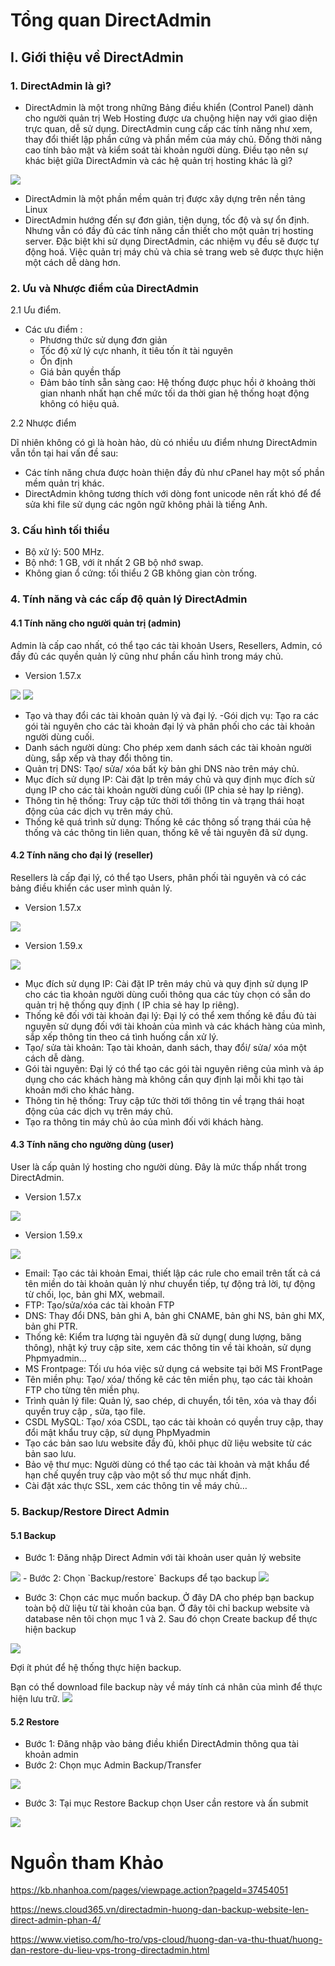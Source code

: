 # Tổng quan DirectAdmin
## I. Giới thiệu về DirectAdmin
### 1. DirectAdmin là gì?

 - DirectAdmin là một trong những Bảng điều khiển (Control Panel) dành cho người quản trị Web Hosting được ưa chuộng hiện nay với giao diện trực quan, dễ sử dụng. DirectAdmin cung cấp các tính năng như xem, thay đổi thiết lập phần cứng và phần mềm của máy chủ. Đồng thời nâng cao tính bảo mật và kiểm soát tài khoản người dùng. Điều tạo nên sự khác biệt giữa DirectAdmin và các hệ quản trị hosting khác là gì? 

<img src="https://github.com/thang290298/work-Document/blob/master/Images/wordpress/backupdata.png?raw=true">

 - DirectAdmin là một phần mềm quản trị được xây dựng trên nền tảng Linux
 - DirectAdmin hướng đến sự đơn giản, tiện dụng, tốc độ và sự ổn định. Nhưng vẫn có đầy đủ các tính năng cần thiết cho một quản trị hosting server. Đặc biệt khi sử dụng DirectAdmin, các nhiệm vụ đều sẽ được tự động hoá. Việc quản trị máy chủ và chia sẻ trang web sẽ được thực hiện một cách dễ dàng hơn.
### 2. Ưu và Nhược điểm của DirectAdmin
2.1 Ưu điểm.
- Các ưu điểm :
   - Phương thức sử dụng đơn giản
   - Tốc độ xử lý cực nhanh, ít tiêu tốn ít tài nguyên
   - Ổn định
   - Giá bản quyền thấp
   - Đảm bảo tính sẵn sàng cao: Hệ thống được phục hồi ở khoảng thời gian nhanh nhất hạn chế mức tối da thời gian hệ thống hoạt động không có hiệu quả.


2.2 Nhược điểm

Dĩ nhiên không có gì là hoàn hảo, dù có nhiều ưu điểm nhưng DirectAdmin vẫn tồn tại hai vấn đề sau:
  - Các tính năng chưa được hoàn thiện đầy đủ như cPanel hay một số phần mềm quản trị khác.
  - DirectAdmin không tương thích với dòng font unicode nên rất khó để để sửa khi file sử dụng các ngôn ngữ không phải là tiếng Anh.
### 3. Cấu hình tối thiểu
- Bộ xử lý: 500 MHz.
- Bộ nhớ: 1 GB, với ít nhất 2 GB bộ nhớ swap.
- Không gian ổ cứng: tối thiểu 2 GB không gian còn trống.
### 4. Tính năng và các cấp độ quản lý DirectAdmin
#### 4.1 Tính năng cho người quản trị (admin)
Admin là cấp cao nhất, có thể tạo các tài khoản Users, Resellers, Admin, có đầy đủ các quyền quản lý cũng như phần cấu hình trong máy chủ.
- Version 1.57.x
<img src="https://support.cloud365.vn/images/img-da-cloud-app/Screenshot_709.png">

<img src="https://support.cloud365.vn/images/img-da-cloud-app/screenshot_1.png">


   - Tạo và thay đổi các tài khoản quản lý và đại lý.
   -Gói dịch vụ: Tạo ra các gói tài nguyên cho các tài khoản đại lý và phân phối cho các tài khoản người dùng cuối.
   - Danh sách người dùng: Cho phép xem danh sách các tài khoản người dùng, sắp xếp và thay đổi thông tin.
   - Quản trị DNS: Tạo/ sửa/ xóa bất kỳ bản ghi DNS nào trên máy chủ.
   - Mục đích sử dụng IP: Cài đặt Ip trên máy chủ và quy định mục đích sử dụng IP cho các tài khoản người dùng cuối (IP chia sẻ hay Ip riêng).
   - Thông tin hệ thống: Truy cập tức thời tới thông tin và trạng thái hoạt động của các dịch vụ trên máy chủ.
   - Thống kê quá trình sử dụng: Thống kê các thông số trạng thái của hệ thống và các thông tin liên quan, thống kê về tài nguyên đã sử dụng.
#### 4.2 Tính năng cho đại lý (reseller)
Resellers là cấp đại lý, có thể tạo Users, phân phối tài nguyên và có các bảng điều khiển các user mình quản lý.
- Version 1.57.x
<img src="https://support.cloud365.vn/images/img-da-cloud-app/Screenshot_710.png">

- Version 1.59.x
<img src="https://support.cloud365.vn/images/img-da-cloud-app/screenshot_2.png">

   - Mục đích sử dụng IP: Cài đặt IP trên máy chủ và quy định sử dụng IP cho các tìa khoản người dùng cuối thông qua các tùy chọn có sẵn do quản trị hệ thống quy định ( IP chia sẻ hay Ip riêng).
   - Thống kê đối với tài khoản đại lý: Đại lý có thể xem thống kê đầu đủ tài nguyên sử dụng đối với tài khoản của mình và các khách hàng của mình, sắp xếp thông tin theo cá tình huống cần xử lý.
   - Tạo/ sửa tài khoản: Tạo tài khoản, danh sách, thay đổi/ sửa/ xóa một cách dễ dàng.
   - Gói tài nguyên: Đại lý có thể tạo các gói tài nguyên riêng của mình và áp dụng cho các khách hàng mà không cần quy định lại mỗi khi tạo tài khoản mới cho khác hàng.
   - Thông tin hệ thống: Truy cập tức thời tới thông tin về trạng thái hoạt động của các dịch vụ trên máy chủ.
   - Tạo ra thông tin máy chủ ảo của mình đối với khách hàng.
#### 4.3 Tính năng cho ngường dùng (user)
User là cấp quản lý hosting cho người dùng. Đây là mức thấp nhất trong DirectAdmin.
- Version 1.57.x
<img src="https://support.cloud365.vn/images/img-da-cloud-app/Screenshot_711.png">

- Version 1.59.x
<img src="https://support.cloud365.vn/images/img-da-cloud-app/screenshot_3.png">

   - Email: Tạo các tải khoản Emai, thiết lập các rule cho email trên tất cả cá tên miền do tài khoản quản lý như chuyển tiếp, tự động trả lời, tự động từ chối, lọc, bản ghi MX, webmail.
   - FTP: Tạo/sửa/xóa các tài khoản FTP
   - DNS: Thay đổi DNS, bản ghi A, bản ghi CNAME, bản ghi NS, bản ghi MX, bản ghi PTR.
   - Thống kê: Kiểm tra lượng tài nguyên đã sử dụng( dung lượng, băng thông), nhật ký truy cập site, xem các thông tin về tài khoản, sử dụng Phpmyadmin…
   - MS Frontpage: Tối ưu hóa việc sử dụng cá website tại bởi MS FrontPage
   - Tên miền phụ: Tạo/ xóa/ thống kê các tên miền phụ, tạo các tài khoản FTP cho từng tên miền phụ.
   - Trình quản lý file: Quản lý, sao chép, di chuyển, tổi tên, xóa và thay đổi quyền truy cập , sửa, tạo file.
   - CSDL MySQL: Tạo/ xóa CSDL, tạo các tài khoản có quyền truy cập, thay đổi mật khẩu truy cập, sử dụng PhpMyadmin
   - Tạo các bản sao lưu website đầy đủ, khôi phục dữ liệu website từ các bản sao lưu.
   - Bảo vệ thư mục: Người dùng có thể tạo các tài khoản và mật khẩu để hạn chế quyền truy cập vào một số thư mục nhất định.
   - Cài đặt xác thực SSL, xem các thông tin về máy chủ…
### 5. Backup/Restore Direct Admin
#### 5.1 Backup
- Bước 1: Đăng nhập Direct Admin với tài khoản user quản lý website
<img src="https://news.cloud365.vn/wp-content/uploads/2020/06/image-53-1024x649.png">
- Bước 2: Chọn `Backup/restore` Backups để tạo backup
<img src="https://news.cloud365.vn/wp-content/uploads/2020/06/image-54-1024x600.png">

- Bước 3: Chọn các mục muốn backup. Ở đây DA cho phép bạn backup toàn bộ dữ liệu từ tài khoản của bạn. Ở đây tôi chỉ backup website và database nên tôi chọn mục 1 và 2. Sau đó chọn Create backup để thực hiện backup
<img src="https://news.cloud365.vn/wp-content/uploads/2020/06/image-55-1024x570.png">

Đợi ít phút để hệ thống thực hiện backup.

Bạn có thể download file backup này về máy tính cá nhân của mình để thực hiện lưu trữ.
<img src="https://news.cloud365.vn/wp-content/uploads/2020/06/image-56-1024x641.png">

#### 5.2 Restore
- Bước 1: Đăng nhập vào bảng điều khiển DirectAdmin thông qua tài khoản admin
- Bước 2: Chọn mục Admin Backup/Transfer

<img src="https://github.com/thang290298/work-Document/blob/master/Images/DirectAdmin/admin_VPS_png.png?raw=true">

- Bước 3: Tại mục Restore Backup chọn User cần restore và ấn submit

<img src="https://github.com/thang290298/work-Document/blob/master/Images/DirectAdmin/restore_backup_png.png?raw=true">

# Nguồn tham Khảo
https://kb.nhanhoa.com/pages/viewpage.action?pageId=37454051

https://news.cloud365.vn/directadmin-huong-dan-backup-website-len-direct-admin-phan-4/

https://www.vietiso.com/ho-tro/vps-cloud/huong-dan-va-thu-thuat/huong-dan-restore-du-lieu-vps-trong-directadmin.html
